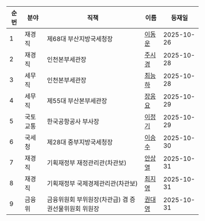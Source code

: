 | 순번 | 분야 | 직책 | 이름 | 등재일 |
|------|------|------|------|------|
| 1 | 재경직 | 제68대 부산지방국세청장 | [이동운](https://ko.wikipedia.org/wiki/%EC%9D%B4%EB%8F%99%EC%9A%B4) | 2025-10-26 |
| 2 | 재경직 | 인천본부세관장 | [주시경](https://ko.wikipedia.org/wiki/%EC%A3%BC%EC%8B%9C%EA%B2%BD_(1966%EB%85%84)) | 2025-10-28 |
| 3 | 세무직 | 인천본부세관장 | [최능하](https://ko.wikipedia.org/wiki/%EC%B5%9C%EB%8A%A5%ED%95%98) | 2025-10-28 |
| 4 | 세무직 | 제55대 부산본부세관장 | [장웅요](https://ko.wikipedia.org/wiki/%EC%9E%A5%EC%9B%85%EC%9A%94) | 2025-10-29 |
| 5 | 국토교통 | 한국공항공사 부사장 | [이정기](https://ko.wikipedia.org/wiki/%EC%9D%B4%EC%A0%95%EA%B8%B0_(%EA%B3%B5%EB%AC%B4%EC%9B%90)) | 2025-10-29 |
| 6 | 국세청 | 제28대 중부지방국세청장 | [이승수](https://ko.wikipedia.org/wiki/%EC%9D%B4%EC%8A%B9%EC%88%98_(%EA%B3%B5%EB%AC%B4%EC%9B%90)) | 2025-10-30 |
| 7 | 재경직 | 기획재정부 재정관리관(차관보) | [안상열](https://ko.wikipedia.org/wiki/%EC%95%88%EC%83%81%EC%97%B4) | 2025-10-31 |
| 8 | 재경직 | 기획재정부 국제경제관리관(차관보)| [최지영](https://ko.wikipedia.org/wiki/%EC%B5%9C%EC%A7%80%EC%98%81_(%EA%B3%B5%EB%AC%B4%EC%9B%90)) | 2025-10-31 |
| 9 | 금융위 |  금융위원회 부위원장(차관급) 겸 증권선물위원회 위원장 | [권대영](https://ko.wikipedia.org/wiki/%EA%B6%8C%EB%8C%80%EC%98%81) | 2025-10-31 |
